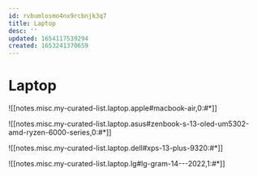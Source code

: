 ```yaml
---
id: rvbumlosmo4nx9rcbnjk3q7
title: Laptop
desc: ''
updated: 1654117539294
created: 1653241370659
---
```

# Laptop

![[notes.misc.my-curated-list.laptop.apple#macbook-air,0:#*]]

![[notes.misc.my-curated-list.laptop.asus#zenbook-s-13-oled-um5302-amd-ryzen-6000-series,0:#*]]

![[notes.misc.my-curated-list.laptop.dell#xps-13-plus-9320:#*]]

![[notes.misc.my-curated-list.laptop.lg#lg-gram-14---2022,1:#*]]